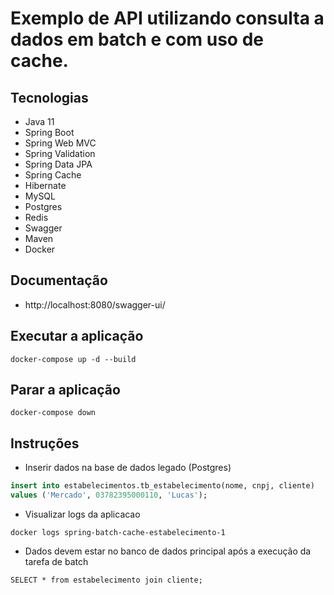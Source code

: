 # Exemplo de API utilizando consulta a dados em batch e com uso de cache.

## Tecnologias

- Java 11
- Spring Boot
- Spring Web MVC
- Spring Validation
- Spring Data JPA
- Spring Cache
- Hibernate
- MySQL
- Postgres
- Redis
- Swagger
- Maven
- Docker

## Documentação 

- http://localhost:8080/swagger-ui/

## Executar a aplicação

```shell
docker-compose up -d --build
```

## Parar a aplicação

```shell
docker-compose down
```

## Instruções

- Inserir dados na base de dados legado (Postgres)

```sql
insert into estabelecimentos.tb_estabelecimento(nome, cnpj, cliente)
values ('Mercado', 03782395000110, 'Lucas');
```

- Visualizar logs da aplicacao

```shell
docker logs spring-batch-cache-estabelecimento-1
```

- Dados devem estar no banco de dados principal após a execução da tarefa de batch

```shell
SELECT * from estabelecimento join cliente;
```